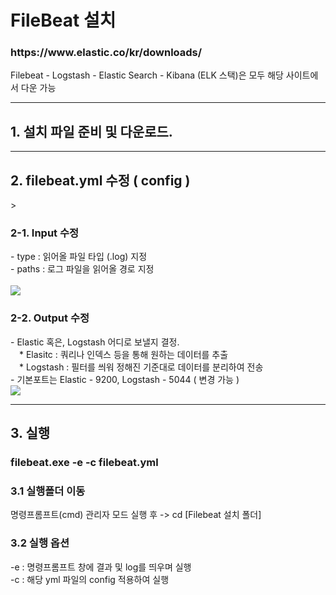<h1> FileBeat 설치 </h1>
<h3> https://www.elastic.co/kr/downloads/ </h3>
Filebeat - Logstash - Elastic Search - Kibana (ELK 스택)은 모두 해당 사이트에서 다운 가능
<hr/>
<h2>1. 설치 파일 준비 및 다운로드.</h2><hr/>
<h2>2. filebeat.yml 수정 ( config )</h2>>

<h3>2-1. Input 수정</h3>
- type : 읽어올 파일 타입 (.log) 지정 <br/>
- paths : 로그 파일을 읽어올 경로 지정<br/><br/>
<img src="https://user-images.githubusercontent.com/44637739/65943726-2a128080-e46b-11e9-8e58-e5a61c43c5fc.PNG">

<h3>2-2. Output 수정</h3>
- Elastic 혹은, Logstash 어디로 보낼지 결정.<br/>
　* Elasitc : 쿼리나 인덱스 등을 통해 원하는 데이터를 추출<br/>
　* Logstash : 필터를 씌워 정해진 기준대로 데이터를 분리하여 전송<br/>
- 기본포트는 Elastic - 9200, Logstash - 5044 ( 변경 가능 )<br/>
<img src="https://user-images.githubusercontent.com/44637739/65943879-778eed80-e46b-11e9-98d5-a73f3d00e5d0.PNG">
<hr/>

<h2>3. 실행 </h2>
<h3>filebeat.exe -e -c filebeat.yml</h3>
<h3>3.1 실행폴더 이동</h3>
명령프롬프트(cmd) 관리자 모드 실행 후 -> cd [Filebeat 설치 폴더]<br/>
  
<h3>3.2 실행 옵션</h3>
 -e : 명령프롬프트 창에 결과 및 log를 띄우며 실행<br/>
 -c : 해당 yml 파일의 config 적용하여 실행
 
